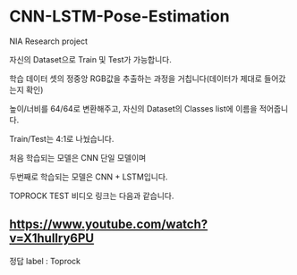 # CNN-LSTM-Pose-Estimation
NIA Research project


자신의 Dataset으로 Train 및 Test가 가능합니다.

학습 데이터 셋의 정중앙 RGB값을 추출하는 과정을 거칩니다(데이터가 제대로 들어갔는지 확인)

높이/너비를 64/64로 변환해주고, 자신의 Dataset의 Classes list에 이름을 적어줍니다.

Train/Test는 4:1로 나눴습니다.

처음 학습되는 모델은 CNN 단일 모델이며

두번째로 학습되는 모델은 CNN + LSTM입니다.

TOPROCK TEST 비디오 링크는 다음과 같습니다.

## https://www.youtube.com/watch?v=X1hullry6PU

정답 label : Toprock
